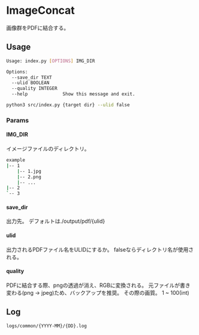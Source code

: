 # ImageConcat

画像群をPDFに結合する。

## Usage

```sh
Usage: index.py [OPTIONS] IMG_DIR

Options:
  --save_dir TEXT
  --ulid BOOLEAN
  --quality INTEGER
  --help             Show this message and exit.

python3 src/index.py {target dir} --ulid false
```

### Params

#### IMG_DIR

イメージファイルのディレクトリ。

```sh
example
|-- 1
    |-- 1.jpg
    |-- 2.png
    |-- ...
|-- 2
`-- 3
```

#### save_dir

出力先。
デフォルトは./output/pdf/{ulid}

#### ulid

出力されるPDFファイル名をULIDにするか。
falseならディレクトリ名が使用される。

#### quality

PDFに結合する際、pngの透過が消え、RGBに変換される。
元ファイルが書き変わる(png -> jpeg)ため、バックアップを推奨。
その際の画質。
1 ~ 100(int)

## Log

`logs/common/{YYYY-MM}/{DD}.log`
